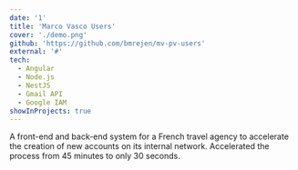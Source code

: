```yaml
---
date: '1'
title: 'Marco Vasco Users'
cover: './demo.png'
github: 'https://github.com/bmrejen/mv-pv-users'
external: '#'
tech:
  - Angular
  - Node.js
  - NestJS
  - Gmail API
  - Google IAM
showInProjects: true
---
```


A front-end and back-end system for a French travel agency to accelerate the creation of new accounts on its internal network. Accelerated the process from 45 minutes to only 30 seconds.
